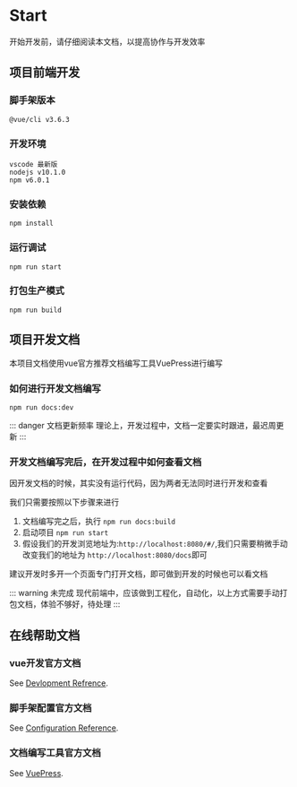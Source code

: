 # Start
开始开发前，请仔细阅读本文档，以提高协作与开发效率


## 项目前端开发

### 脚手架版本
```
@vue/cli v3.6.3
```

### 开发环境
```
vscode 最新版
nodejs v10.1.0
npm v6.0.1
```

### 安装依赖
```
npm install
```

### 运行调试
```
npm run start
```

### 打包生产模式
```
npm run build
```

## 项目开发文档
本项目文档使用vue官方推荐文档编写工具VuePress进行编写

### 如何进行开发文档编写
```
npm run docs:dev
```
::: danger 文档更新频率
理论上，开发过程中，文档一定要实时跟进，最迟周更新
:::

### 开发文档编写完后，在开发过程中如何查看文档

因开发文档的时候，其实没有运行代码，因为两者无法同时进行开发和查看

我们只需要按照以下步骤来进行
1. 文档编写完之后，执行 <code>npm run docs:build</code>
2. 启动项目 <code>npm run start</code>
3. 假设我们的开发浏览地址为:<code>http://localhost:8080/#/</code>,我们只需要稍微手动改变我们的地址为 <code>http://localhost:8080/docs</code>即可

建议开发时多开一个页面专门打开文档，即可做到开发的时候也可以看文档

::: warning 未完成
现代前端中，应该做到工程化，自动化，以上方式需要手动打包文档，体验不够好，待处理
:::

## 在线帮助文档

### vue开发官方文档
See [Devlopment Refrence](https://cn.vuejs.org/v2/guide/).

### 脚手架配置官方文档
See [Configuration Reference](https://cli.vuejs.org/config/).

### 文档编写工具官方文档
See [VuePress](https://vuepress.vuejs.org/).